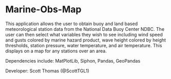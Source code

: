 # Marine-Obs-Map
This application allows the user to obtain buoy and land based meteorological station data from the National Data Buoy Center NDBC. The user can then select what variables they wish to see including wind speed and gusts colored by marine hazard product, wave height colored by height thresholds, station pressure, water temperature, and air temperature. This displays on a map for any stations over an area.

Dependencies include: MatPlotLib, Siphon, Pandas, GeoPandas

Developer: Scott Thomas (@ScottTGL1)

